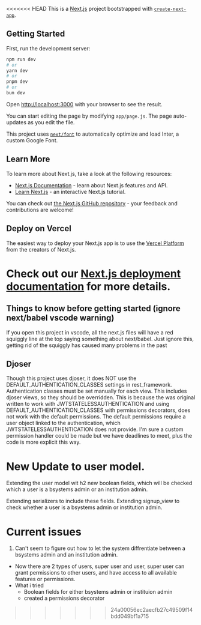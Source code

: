 <<<<<<< HEAD
This is a [Next.js](https://nextjs.org/) project bootstrapped with [`create-next-app`](https://github.com/vercel/next.js/tree/canary/packages/create-next-app).

## Getting Started

First, run the development server:

```bash
npm run dev
# or
yarn dev
# or
pnpm dev
# or
bun dev
```

Open [http://localhost:3000](http://localhost:3000) with your browser to see the result.

You can start editing the page by modifying `app/page.js`. The page auto-updates as you edit the file.

This project uses [`next/font`](https://nextjs.org/docs/basic-features/font-optimization) to automatically optimize and load Inter, a custom Google Font.

## Learn More

To learn more about Next.js, take a look at the following resources:

- [Next.js Documentation](https://nextjs.org/docs) - learn about Next.js features and API.
- [Learn Next.js](https://nextjs.org/learn) - an interactive Next.js tutorial.

You can check out [the Next.js GitHub repository](https://github.com/vercel/next.js/) - your feedback and contributions are welcome!

## Deploy on Vercel

The easiest way to deploy your Next.js app is to use the [Vercel Platform](https://vercel.com/new?utm_medium=default-template&filter=next.js&utm_source=create-next-app&utm_campaign=create-next-app-readme) from the creators of Next.js.

Check out our [Next.js deployment documentation](https://nextjs.org/docs/deployment) for more details.
=======
## Things to know before getting started (ignore next/babel vscode warning)

If you open this project in vscode, all the next.js files will have a red squiggly line at the top saying something about next/babel. Just ignore this, getting rid of the squiggly has caused many problems in the past

## Djoser

Though this project uses djoser, it does NOT use the DEFAULT_AUTHENTICATION_CLASSES settings in rest_framework. Authentication classes must be set manually for each view. This includes djoser views, so they should be overridden. This is because the was original written to work with JWTSTATELESSAUTHENTICATION and using DEFAULT_AUTHENTICATION_CLASSES with permissions decorators, does not work with the default permissions. The default permissions require a user object linked to the authentication, which JWTSTATELESSAUTHENTICATION does not provide. I'm sure a custom permission handler could be made but we have deadlines to meet, plus the code is more explicit this way.

# New Update to user model.

Extending the user model wit h2 new boolean fields, which will be checked which a user
is a bsystems admin or an institution admin.

Extending serializers to include these fields.
Extending signup_view to check whether a user is a bsystems admin or institution admin.

# Current issues
1. Can't seem to figure out how to let the system diffrentiate between a bsystems admin and an institution admin.
 - Now there are 2 types of users, super user and user, super user can grant permissions to other users, and have access to all available 
   features or permissions.
- What i tried
  - Boolean fields for either bsystems admin or instituion admin
  - created a permissions decorator 
>>>>>>> 24a00056ec2aecfb27c49509f14bdd049bf1a715

